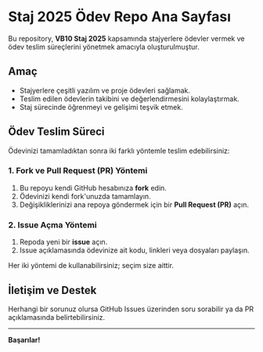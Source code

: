 # Staj 2025 Ödev Repo Ana Sayfası

Bu repository, **VB10 Staj 2025** kapsamında stajyerlere ödevler vermek ve ödev teslim süreçlerini yönetmek amacıyla oluşturulmuştur.

## Amaç

- Stajyerlere çeşitli yazılım ve proje ödevleri sağlamak.
- Teslim edilen ödevlerin takibini ve değerlendirmesini kolaylaştırmak.
- Staj sürecinde öğrenmeyi ve gelişimi teşvik etmek.

## Ödev Teslim Süreci

Ödevinizi tamamladıktan sonra iki farklı yöntemle teslim edebilirsiniz:

### 1. Fork ve Pull Request (PR) Yöntemi

1. Bu repoyu kendi GitHub hesabınıza **fork** edin.
2. Ödevinizi kendi fork'unuzda tamamlayın.
3. Değişikliklerinizi ana repoya göndermek için bir **Pull Request (PR)** açın.

### 2. Issue Açma Yöntemi

1. Repoda yeni bir **issue** açın.
2. Issue açıklamasında ödevinize ait kodu, linkleri veya dosyaları paylaşın.

Her iki yöntemi de kullanabilirsiniz; seçim size aittir.

## İletişim ve Destek

Herhangi bir sorunuz olursa GitHub Issues üzerinden soru sorabilir ya da PR açıklamasında belirtebilirsiniz.

---

**Başarılar!**
